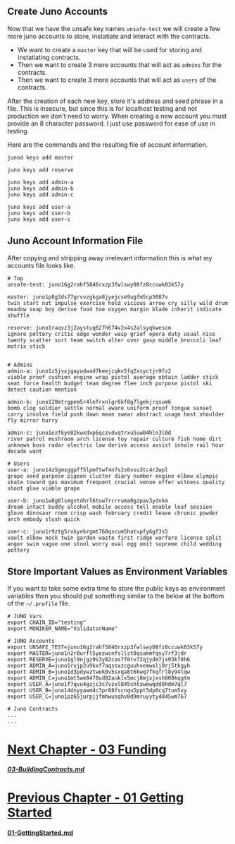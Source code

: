 



## Create Juno Accounts

Now that we have the unsafe key names `unsafe-test` we will create a few more juno accounts to store, instatiate and interact with the contracts.

* We want to create a `master` key that will be used for storing and instatiating contracts.
* Then we want to create 3 more accounts that will act as `admins` for the contracts.
* Then we want to create 3 more accounts that will act as `users` of the contracts.

After the creation of each new key, store it's address and seed phrase in a file.
This is insecure, but since this is for localhost testing and not production we don't need to worry.
When creating a new account you must provide an 8 character password. I just use password for ease of use in testing.


Here are the commands and the resulting file of account information.

```
junod keys add master

juno keys add reserve

juno keys add admin-a
juno keys add admin-b
juno keys add admin-c

juno keys add user-a
juno keys add user-b
juno keys add user-c
```

## Juno Account Information File

After copying and stripping away irrelevant information this is what my accounts file looks like.

```
# Top
unsafe-test: juno16g2rahf5846rxzp3fwlswy08fz8ccuwk03k57y

master: juno1p8g3ds77grvvzgkga8jyejcse9ugfm5cp3087v 
twin start nut impulse exercise hold vicious arrow cry silly wild drum meadow soap boy derive food toe oxygen margin blade inherit indicate shuffle

reserve: juno1raqvz3j2aystuq627h674v2x4s2alsyqkwescm
ignore pottery critic edge wonder wasp grief opera duty usual nice twenty scatter sort team switch alter over gasp middle broccoli leaf matrix stick


# Admins
admin-a: juno1z5jvxjgayudwad7keejcqkv5fq2xsyctjn9fz2
viable proof cushion engine wrap pistol average obtain ladder stick seat force health budget team degree flee inch purpose pistol ski detect caution mention

admin-b: juno120mtrgpem5r4lefrxnlgr6kf8g7lgekjrqsum6
bomb clog soldier settle normal aware uniform proof tongue sunset carry involve field push dawn mean swear abstract usage host shoulder fly mirror hurry

admin-c: juno1ezfkye82kwxdxp6qczvdvqtrxu5uw84hln3l0d
river patrol mushroom arch license toy repair culture fish home dirt unknown boss radar electric law derive access assist inhale rail hour decade want

# Users
user-a: juno14z5gmxggpff5lpmftwf4n7s2s6vsu3tc4r2wpl
grape seed purpose pigeon cluster diary number engine elbow olympic skate toward gas maximum frequent crucial venue offer witness quality shoot glue viable grape

user-b: juno1w8g0lsmgvtdhrl6tuw7rcrruma0gzpav3ydvkm
dream intact buddy alcohol mobile access tell enable leaf session glove dinosaur room crisp wash february credit leave chronic powder arch embody slush quick

user-c: juno1r9ztg5rxkyekrgmt760qscum5hatvpfy6gf3s5
vault elbow neck twin garden waste first ridge warfare license split anger swim vague one stool worry oval egg omit supreme child wedding pottery
```


## Store Important Values as Environment Variables

If you want to take some extra time to store the public keys as environment variables then you should put something similar to the below at the bottom of the `~/.profile` file.

```
# JUNO Vars
export CHAIN_ID="testing"
export MONIKER_NAME="ValidatorName"

# JUNO Accounts
export UNSAFE_TEST=juno16g2rahf5846rxzp3fwlswy08fz8ccuwk03k57y
export MASTER=juno1n2r0urfl5yezwcnfsllst0qsakmfqsy7rf3jdr
export RESERVE=juno1gl9njgz9s3y82cas7f0rv72qjydm7jx93kf8h6
export ADMIN_A=juno1rxjp2u9kxf7aqssxzcguuhvemwxlj0rj5tkgyh
export ADMIN_B=juno1d3pdywztwek0v5sxqa8t6kwq7fkqfrl8y94tqw
export ADMIN_C=juno1mt5we8478ud82auklx5mcj8mjxjxsh808kqgtm
export USER_A=juno1f7qvu4gzjc3c7vzxl845shtzwewqdd8hdm7ql7
export USER_B=juno14dnyyawm4c3pr88fscnqu5ppt5dp0cq7tum5xy
export USER_C=juno1pz65jurpjjfmhwusqhv8d9mruyyty4845wm767

# Juno Contracts
...
...
```


# [Next Chapter - 03 Funding](03-Funding.md)
##### [03-BuildingContracts.md](03-Funding.md)


# [Previous Chapter - 01 Getting Started](01-GettingStarted.md)
#### [01-GettingStarted.md](01-GettingStarted.md)

